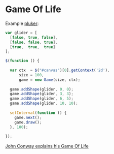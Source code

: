 Game Of Life
============

Example [pluker](http://embed.plnkr.co/Z4cxoqkmwfAGk95rtXQ8/preview):


``` js
var glider = [
  [false, true, false],
  [false, false, true],
  [true,  true,  true]
];

$(function () {
  
  var ctx  = $("#canvas")[0].getContext('2d'),
      size = 100,
      game = new Game(size, ctx);
  
  game.addShape(glider, 0, 0);
  game.addShape(glider, 3, 3);
  game.addShape(glider, 6, 5);
  game.addShape(glider, 10, 10);
  
  setInterval(function () {
    game.next();  
    game.draw();
  }, 100);
  
});
```

[John Conway explains his Game Of Life](http://www.youtube.com/watch?v=E8kUJL04ELA)
